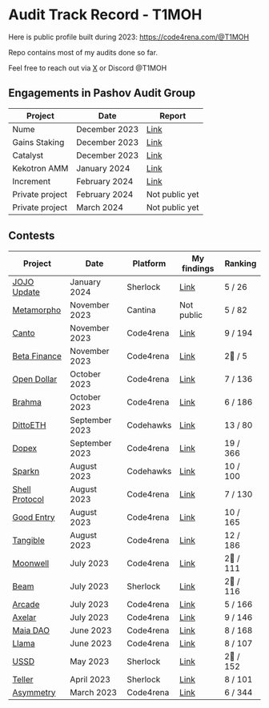 # Audit Track Record - T1MOH
Here is public profile built during 2023: https://code4rena.com/@T1MOH

Repo contains most of my audits done so far.

Feel free to reach out via [X](https://twitter.com/0xT1MOH) or Discord @T1MOH

## Engagements in Pashov Audit Group
| Project         | Date          | Report                                         |
| -------         | ----          | ------                                         |
| Nume            | December 2023 | [Link](/team/Nume-security-review.pdf)         |
| Gains Staking   | December 2023 | [Link](/team/GainsNetwork-security-review.pdf) |
| Catalyst        | December 2023 | [Link](/team/Catalyst-security-review.pdf)     |
| Kekotron AMM    | January 2024  | [Link](/team/Kekotron-security-review.pdf)     |
| Increment       | February 2024 | [Link](/team/Increment-security-review.pdf)    |
| Private project | February 2024 | Not public yet                                 |
| Private project | March 2024    | Not public yet                                 |

## Contests
| Project                                                                                                           | Date           | Platform  | My findings                                        | Ranking  |
| -------                                                                                                           | ----           | --------  | --------                                           | -------  |
| [JOJO Update](https://audits.sherlock.xyz/contests/136)                                                           | January   2024 | Sherlock  | [Link](/contests/JOJOUpdate/findings.md)           | 5 / 26     |
| [Metamorpho](https://cantina.xyz/competitions/8409a0ce-6c21-4cc9-8ef2-bd77ce7425af)                               | November  2023 | Cantina   | Not public                                         | 5 / 82     |
| [Canto](https://code4rena.com/audits/2023-11-canto-application-specific-dollars-and-bonding-curves-for-1155s#top) | November  2023 | Code4rena | [Link](/contests/Canto/findings.md)                | 9 / 194    |
| [Beta Finance](https://code4rena.com/audits/2023-11-beta-finance-invitational#top)                                | November  2023 | Code4rena | [Link](/contests/BetaFinance/findings.md)          | 2🥈 / 5      |
| [Open Dollar](https://code4rena.com/audits/2023-10-open-dollar#top)                                               | October   2023 | Code4rena | [Link](/contests/OpenDollar/findings.md)           | 7 / 136    |
| [Brahma](https://code4rena.com/audits/2023-10-brahma#top)                                                         | October   2023 | Code4rena | [Link](/contests/Brahma/findings.md)               | 6 / 186    |
| [DittoETH](https://www.codehawks.com/contests/clm871gl00001mp081mzjdlwc)                                          | September 2023 | Codehawks | [Link](/contests/DittoETH/findings.md)             | 13 / 80    |
| [Dopex](https://code4rena.com/audits/2023-08-dopex#top)                                                           | September 2023 | Code4rena | [Link](/contests/Dopex/findings.md)                | 19 / 366   |
| [Sparkn](https://www.codehawks.com/contests/cllcnja1h0001lc08z7w0orxx)                                            | August    2023 | Codehawks | [Link](/contests/Sparkn/findings.md)               | 10 / 100   |
| [Shell Protocol](https://code4rena.com/audits/2023-08-shell-protocol#top)                                         | August    2023 | Code4rena | [Link](/contests/Shell/findings.md)                | 7 / 130    |
| [Good Entry](https://code4rena.com/audits/2023-08-good-entry#top)                                                 | August    2023 | Code4rena | [Link](/contests/GoodEntry/findings.md)            | 10 / 165   |
| [Tangible](https://code4rena.com/audits/2023-08-tangible-caviar#top)                                              | August    2023 | Code4rena | [Link](/contests/Tangible/findings.md)             | 12 / 186   |
| [Moonwell](https://code4rena.com/audits/2023-07-moonwell#top)                                                     | July      2023 | Code4rena | [Link](/contests/Moonwell/findings.md)             | 2🥈 / 111    |
| [Beam](https://audits.sherlock.xyz/contests/102)                                                                  | July      2023 | Sherlock  | [Link](/contests/Beam/findings.md)                 | 2🥈 / 116    |
| [Arcade](https://code4rena.com/audits/2023-07-arcadexyz#top)                                                      | July      2023 | Code4rena | [Link](/contests/Arcade/findings.md)               | 5 / 166    |
| [Axelar](https://code4rena.com/audits/2023-07-axelar-network#top)                                                 | July      2023 | Code4rena | [Link](/contests/Axelar/findings.md)               | 9 / 146    |
| [Maia DAO](https://code4rena.com/audits/2023-05-maia-dao-ecosystem#top)                                           | June      2023 | Code4rena | [Link](/contests/MaiaDAO/findings.md)              | 8 / 168    |
| [Llama](https://code4rena.com/audits/2023-06-llama#top)                                                           | June      2023 | Code4rena | [Link](/contests/Llama/findings.md)                | 8 / 107    |
| [USSD](https://audits.sherlock.xyz/contests/82)                                                                   | May       2023 | Sherlock  | [Link](/contests/USSD/findings.md)                 | 2🥈 / 152    |
| [Teller](https://audits.sherlock.xyz/contests/62)                                                                 | April     2023 | Sherlock  | [Link](/contests/Teller/findings.md)               | 8 / 101    |
| [Asymmetry](https://code4rena.com/audits/2023-03-asymmetry-contest#top)                                           | March     2023 | Code4rena | [Link](/contests/Asymmetry/findings.md)            | 6 / 344    |



























